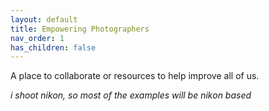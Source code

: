 ```yaml
---
layout: default
title: Empowering Photographers
nav_order: 1
has_children: false
---
```


A place to collaborate or resources to help improve all of us. 

_i shoot nikon, so most of the examples will be nikon based_
